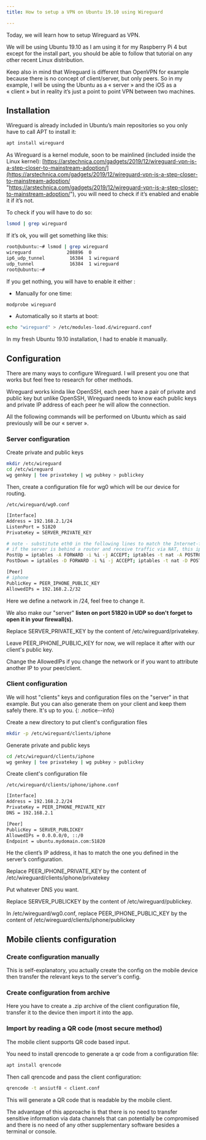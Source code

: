 ```yaml
---
title: How to setup a VPN on Ubuntu 19.10 using Wireguard

---
```

Today, we will learn how to setup Wireguard as VPN.

We will be using Ubuntu 19.10 as I am using it for my Raspberry Pi 4 but except for the install part, you should be able to follow that tutorial on any other recent Linux distribution.

Keep also in mind that Wireguard is different than OpenVPN for example because there is no concept of client/server, but only peers. So in my example, I will be using the Ubuntu as a « server » and the iOS as a « client » but in reality it’s just a point to point VPN between two machines.

## Installation

Wireguard is already included in Ubuntu’s main repositories so you only have to call APT to install it:

```bash
apt install wireguard
```

As Wireguard is a kernel module, soon to be mainlined (included inside the Linux kernel): [https://arstechnica.com/gadgets/2019/12/wireguard-vpn-is-a-step-closer-to-mainstream-adoption/](https://arstechnica.com/gadgets/2019/12/wireguard-vpn-is-a-step-closer-to-mainstream-adoption/ "https://arstechnica.com/gadgets/2019/12/wireguard-vpn-is-a-step-closer-to-mainstream-adoption/"), you will need to check if it’s enabled and enable it if it’s not.

To check if you will have to do so:

```bash
lsmod | grep wireguard
```

If it’s ok, you will get something like this:

```bash
root@ubuntu:~# lsmod | grep wireguard
wireguard             208896  0
ip6_udp_tunnel         16384  1 wireguard
udp_tunnel             16384  1 wireguard
root@ubuntu:~#
```

If you get nothing, you will have to enable it either :

* Manually for one time:

```bash
modprobe wireguard
```

* Automatically so it starts at boot:

```bash
echo "wireguard" > /etc/modules-load.d/wireguard.conf
```

In my fresh Ubuntu 19.10 installation, I had to enable it manually.

## Configuration

There are many ways to configure Wireguard. I will present you one that works but feel free to research for other methods.

Wireguard works kinda like OpenSSH, each peer have a pair of private and public key but  unlike OpenSSH, Wireguard needs to know each public keys and private IP address of each peer he will allow the connection.

All the following commands will be performed on Ubuntu which as said previously will be our « server ».

### Server configuration

Create private and public keys

```bash
mkdir /etc/wireguard
cd /etc/wireguard
wg genkey | tee privatekey | wg pubkey > publickey
```

Then, create a configuration file for wg0 which will be our device for routing.

    /etc/wireguard/wg0.conf

```bash
[Interface]
Address = 192.168.2.1/24
ListenPort = 51820
PrivateKey = SERVER_PRIVATE_KEY

# note - substitute eth0 in the following lines to match the Internet-facing interface
# if the server is behind a router and receive traffic via NAT, this iptables rules are not needed
PostUp = iptables -A FORWARD -i %i -j ACCEPT; iptables -t nat -A POSTROUTING -o eth0 -j MASQUERADE
PostDown = iptables -D FORWARD -i %i -j ACCEPT; iptables -t nat -D POSTROUTING -o eth0 -j MASQUERADE

[Peer]
# iphone
PublicKey = PEER_IPHONE_PUBLIC_KEY
AllowedIPs = 192.168.2.2/32
```

Here we define a network in /24, feel free to change it.

We also make our "server" **listen on port 51820 in UDP so don't forget to open it in your firewall(s).**

Replace SERVER_PRIVATE_KEY by the content of /etc/wireguard/privatekey.

Leave PEER_IPHONE_PUBLIC_KEY for now, we will replace it after with our client's public key.

Change the AllowedIPs if you change the network or if you want to attribute another IP to your peer/client.

### Client configuration

We will host "clients" keys and configuration files on the "server" in that example. But you can also generate them on your client and keep them safely there. It's up to you. {: .notice--info}

Create a new directory to put client's configuration files

```bash
mkdir -p /etc/wireguard/clients/iphone
```

Generate private and public keys

```bash
cd /etc/wireguard/clients/iphone
wg genkey | tee privatekey | wg pubkey > publickey
```

Create client's configuration file

    /etc/wireguard/clients/iphone/iphone.conf

```bash
[Interface]
Address = 192.168.2.2/24
PrivateKey = PEER_IPHONE_PRIVATE_KEY
DNS = 192.168.2.1

[Peer]
PublicKey = SERVER_PUBLICKEY
AllowedIPs = 0.0.0.0/0, ::/0
Endpoint = ubuntu.mydomain.com:51820
```

He the client’s IP address, it has to match the one you defined in the server’s configuration.

Replace PEER_IPHONE_PRIVATE_KEY by the content of /etc/wireguard/clients/iphone/privatekey

Put whatever DNS you want.

Replace SERVER_PUBLICKEY by the content of /etc/wireguard/publickey.

In /etc/wireguard/wg0.conf, replace PEER_IPHONE_PUBLIC_KEY by the content of /etc/wireguard/clients/iphone/publickey

## Mobile clients configuration

### Create configuration manually

This is self-explanatory, you actually create the config on the mobile device then transfer the relevant keys to the server's config.

### Create configuration from archive

Here you have to create a .zip archive of the client configuration file, transfer it to the device then import it into the app.

### Import by reading a QR code (most secure method)

The mobile client supports QR code based input.

You need to install qrencode to generate a qr code from a configuration file:

```bash
apt install qrencode
```

Then call qrencode and pass the client configuration:

```bash
qrencode -t ansiutf8 < client.conf
```

This will generate a QR code that is readable by the mobile client.

The advantage of this approache is that there is no need to transfer sensitive information via data channels that can potentially be compromised and there is no need of any other supplementary software besides a terminal or console.